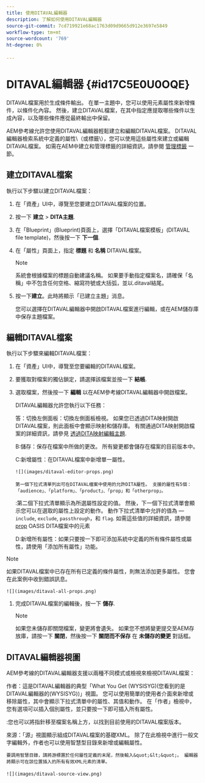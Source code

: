 ```yaml
---
title: 使用DITAVAL編輯器
description: 了解如何使用DITAVAL編輯器
source-git-commit: 7cd719921e68ac1763d09d9665d912e3697e5849
workflow-type: tm+mt
source-wordcount: '769'
ht-degree: 0%

---
```



# DITAVAL編輯器 {#id17C5E0U0OQE}

DITAVAL檔案用於生成條件輸出。 在單一主題中，您可以使用元素屬性來新增條件，以條件化內容。 然後，建立DITAVAL檔案，在其中指定應提取哪些條件以生成內容，以及哪些條件應從最終輸出中保留。

AEM參考線允許您使用DITAVAL編輯器輕鬆建立和編輯DITAVAL檔案。 DITAVAL編輯器檢索系統中定義的屬性\（或標籤\），您可以使用這些屬性來建立或編輯DITAVAL檔案。 如需在AEM中建立和管理標籤的詳細資訊，請參閱 [管理標籤](https://experienceleague.adobe.com/docs/experience-manager-cloud-service/sites/authoring/features/tags.html?lang=en) 一節。

## 建立DITAVAL檔案

執行以下步驟以建立DITAVAL檔案：

1. 在「資產」UI中，導覽至您要建立DITAVAL檔案的位置。

1. 按一下 **建立** \> **DITA主題**.

1. 在「Blueprint」(Blueprint)頁面上，選擇「DITAVAL檔案模板」(DITAVAL file template)，然後按一下 **下一個**.

1. 在「屬性」頁面上，指定 **標題** 和 **名稱** DITAVAL檔案。

   >[!NOTE]
   >
   > 系統會根據檔案的標題自動建議名稱。 如果要手動指定檔案名，請確保「名稱」中不包含任何空格、縮寫符號或大括弧，並以.ditaval結尾。

1. 按一下&#x200B;**建立**。此時將顯示「已建立主題」消息。

   您可以選擇在DITAVAL編輯器中開啟DITAVAL檔案進行編輯，或在AEM儲存庫中保存主題檔案。


## 編輯DITAVAL檔案

執行以下步驟來編輯DITAVAL檔案：

1. 在「資產」UI中，導覽至您要編輯的DITAVAL檔案。

1. 要獲取對檔案的獨佔鎖定，請選擇該檔案並按一下 **結帳**.

1. 選取檔案，然後按一下 **編輯** 以在AEM參考線DITAVAL編輯器中開啟檔案。

   DITAVAL編輯器允許您執行以下任務：

   答：切換左側面板：切換左側面板檢視。 如果您已透過DITA映射開啟DITAVAL檔案，則此面板中會顯示映射和儲存庫。 有關通過DITA映射開啟檔案的詳細資訊，請參見 [透過DITA映射編輯主題](map-editor-advanced-map-editor.md#id17ACJ0F0FHS).

   B:儲存：保存在檔案中所做的更改。 所有變更都會儲存在檔案的目前版本中。

   C:新增屬性：在DITAVAL檔案中新增單一屬性。

       ![](images/ditaval-editor-props.png)
       
       第一個下拉式清單列出可在DITAVAL檔案中使用的允許DITA屬性。 支援的屬性有5個：「audience」、「platform」、「product」、「prop」和「otherprop」。
   
   :第二個下拉式清單顯示為所選屬性設定的值。 然後，下一個下拉式清單會顯示您可以在選取的屬性上設定的動作。 動作下拉式清單中允許的值為 —  `include`, `exclude`, `passthrough`，和 `flag`. 如需這些值的詳細資訊，請參閱 [prop](http://docs.oasis-open.org/dita/dita/v1.3/errata01/os/complete/part3-all-inclusive/langRef/ditaval/ditaval-prop.html#ditaval-prop) OASIS DITA檔案中的元素

   D:新增所有屬性：如果只要按一下即可添加系統中定義的所有條件屬性或屬性，請使用「添加所有屬性」功能。

>[!NOTE]
>
> 如果DITAVAL檔案中已存在所有已定義的條件屬性，則無法添加更多屬性。 您會在此案例中收到錯誤訊息。

    ![](images/ditaval-all-props.png)

1. 完成DITAVAL檔案的編輯後，按一下 **儲存**.

   >[!NOTE]
   >
   > 如果您未儲存即關閉檔案，變更將會遺失。 如果您不想將變更提交至AEM存放庫，請按一下 **關閉**，然後按一下 **關閉而不保存** 在 **未儲存的變更** 對話框。


## DITAVAL編輯器視圖

AEM參考線的DITAVAL編輯器支援以兩種不同模式或檢視來檢視DITAVAL檔案：

作者：這是DITAVAL編輯器的典型「What You Get \(WYSISYG\)(您看到的是DITAVAL編輯器的\(WYSISYG\))」視圖。 您可以使用簡單的使用者介面來新增或移除屬性，其中會顯示下拉式清單中的屬性、其值和動作。 在「作者」檢視中，您有選項可以插入個別屬性，並只要按一下即可插入所有屬性。

:您也可以將指針移至檔案名稱上方，以找到目前使用的DITAVAL檔案版本。

來源：「源」視圖顯示組成DITAVAL檔案的基礎XML。 除了在此檢視中進行一般文字編輯外，作者也可以使用智慧型目錄來新增或編輯屬性。

    要調用智慧目錄，請將游標置於任何屬性定義的末尾，然後輸入&quot;&lt;&quot;。 編輯器將顯示可在該位置插入的所有有效XML元素的清單。
    
    ![](images/ditaval-source-view.png)

